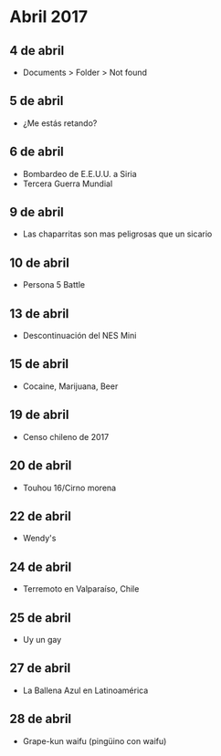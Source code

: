 Abril 2017
===========

## 4 de abril
 - Documents > Folder > Not found
 
## 5 de abril
 - ¿Me estás retando?
 
## 6 de abril
 - Bombardeo de E.E.U.U. a Siria
 - Tercera Guerra Mundial

## 9 de abril
 - Las chaparritas son mas peligrosas que un sicario

## 10 de abril
 - Persona 5 Battle

## 13 de abril
 - Descontinuación del NES Mini

## 15 de abril
 - Cocaine, Marijuana, Beer

## 19 de abril
 - Censo chileno de 2017

## 20 de abril
 - Touhou 16/Cirno morena

## 22 de abril
 - Wendy's

## 24 de abril
 - Terremoto en Valparaíso, Chile

## 25 de abril
 - Uy un gay

## 27 de abril
 - La Ballena Azul en Latinoamérica
 
## 28 de abril
 - Grape-kun waifu (pingüino con waifu)
